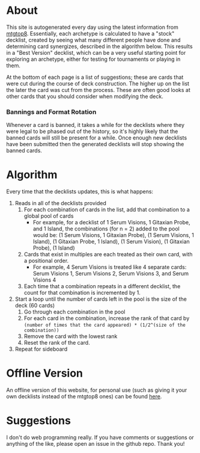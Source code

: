 # About

This site is autogenerated every day using the latest information from [mtgtop8](http://mtgtop8.com). Essentially, each archetype is calculated to have a "stock" decklist, created by seeing what many different people have done and determining card synergizes, described in the algorithm below. This results in a "Best Version" decklist, which can be a very useful starting point for exploring an archetype, either for testing for tournaments or playing in them.

At the bottom of each page is a list of suggestions; these are cards that were cut during the course of deck construction. The higher up on the list the later the card was cut from the process. These are often good looks at other cards that you should consider when modifying the deck.

### Bannings and Format Rotation

Whenever a card is banned, it takes a while for the decklists where they were legal to be phased out of the history, so it's highly likely that the banned cards will still be present for a while. Once enough new decklists have been submitted then the generated decklists will stop showing the banned cards.

# Algorithm

Every time that the decklists updates, this is what happens:

1. Reads in all of the decklists provided
    1. For each combination of cards in the list, add that combination to a global pool of cards
        * For example, for a decklist of 1 Serum Visions, 1 Gitaxian Probe, and 1 Island, the combinations (for n = 2) added to the pool would be: (1 Serum Visions, 1 Gitaxian Probe), (1 Serum Visions, 1 Island), (1 Gitaxian Probe, 1 Island), (1 Serum Vision), (1 Gitaxian Probe), (1 Island)
    2. Cards that exist in multiples are each treated as their own card, with a positional order.
        * For example, 4 Serum Visions is treated like 4 separate cards: Serum Visions 1, Serum Visions 2, Serum Visions 3, and Serum Visions 4
    3. Each time that a combination repeats in a different decklist, the count for that combination is incremented by 1.
2. Start a loop until the number of cards left in the pool is the size of the deck (60 cards)
    1. Go through each combination in the pool
    2. For each card in the combination, increase the rank of that card by ``(number of times that the card appeared) * (1/2^(size of the combination))``
    3. Remove the card with the lowest rank
    4. Reset the rank of the card.
3. Repeat for sideboard

# Offline Version

An offline version of this website, for personal use (such as giving it your own decklists instead of the mtgtop8 ones) can be found [here](https://github.com/MrTyton/deckbuilding).

# Suggestions

I don't do web programming really. If you have comments or suggestions or anything of the like, please open an issue in the github repo. Thank you!